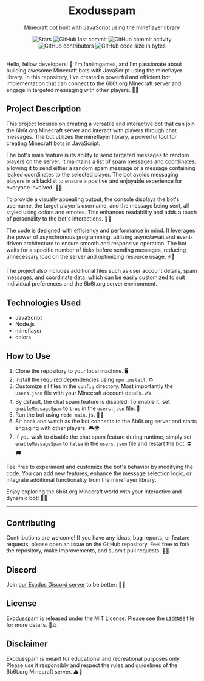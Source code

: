 <h1 align="center">Exodusspam</h1>
<p align="center">Minecraft bot built with JavaScript using the mineflayer library</p>

<div align="center">
<img src="https://img.shields.io/github/stars/fanlimgames/Exodusspam.svg" alt="Stars"/>

<img src="https://img.shields.io/github/last-commit/fanlimgames/exodusspam" alt="GitHub last commit"/>
    <img src="https://img.shields.io/github/commit-activity/w/fanlimgames/exodusspam" alt="GitHub commit activity"/>
    <img src="https://img.shields.io/github/contributors/fanlimgames/exodusspam" alt="GitHub contributors"/>
    <img src="https://img.shields.io/github/languages/code-size/fanlimgames/exodusspam" alt="GitHub code size in bytes"/>
</div>
<br>

Hello, fellow developers! 👋 I'm fanlimgames, and I'm passionate about building awesome Minecraft bots with JavaScript using the mineflayer library. In this repository, I've created a powerful and efficient bot implementation that can connect to the 6b6t.org Minecraft server and engage in targeted messaging with other players. 🤖🚀

## Project Description

This project focuses on creating a versatile and interactive bot that can join the 6b6t.org Minecraft server and interact with players through chat messages. The bot utilizes the mineflayer library, a powerful tool for creating Minecraft bots in JavaScript.

The bot's main feature is its ability to send targeted messages to random players on the server. It maintains a list of spam messages and coordinates, allowing it to send either a random spam message or a message containing leaked coordinates to the selected player. The bot avoids messaging players in a blacklist to ensure a positive and enjoyable experience for everyone involved. 📨🎯

To provide a visually appealing output, the console displays the bot's username, the target player's username, and the message being sent, all styled using colors and emotes. This enhances readability and adds a touch of personality to the bot's interactions. 🌈😄

The code is designed with efficiency and performance in mind. It leverages the power of asynchronous programming, utilizing async/await and event-driven architecture to ensure smooth and responsive operation. The bot waits for a specific number of ticks before sending messages, reducing unnecessary load on the server and optimizing resource usage. ⚡🔧

The project also includes additional files such as user account details, spam messages, and coordinate data, which can be easily customized to suit individual preferences and the 6b6t.org server environment.

## Technologies Used

- JavaScript
- Node.js
- mineflayer
- colors

## How to Use

1. Clone the repository to your local machine. 🖥️
2. Install the required dependencies using `npm install`. ⚙️
3. Customize all files in the `config` directory. Most importantly the `users.json` file with your Minecraft account details. ✍️
4. By default, the chat spam feature is disabled. To enable it, set `enableMessageSpam` to `true` in the `users.json` file. 🚀
5. Run the bot using `node main.js`. 🏃‍♂️
6. Sit back and watch as the bot connects to the 6b6t.org server and starts engaging with other players. 🎮🌍
7. If you wish to disable the chat spam feature during runtime, simply set `enableMessageSpam` to `false` in the `users.json` file and restart the bot. ⛔️🗯️

Feel free to experiment and customize the bot's behavior by modifying the code. You can add new features, enhance the message selection logic, or integrate additional functionality from the mineflayer library.

Enjoy exploring the 6b6t.org Minecraft world with your interactive and dynamic bot! 🤖🌟


---
## Contributing

Contributions are welcome! If you have any ideas, bug reports, or feature requests, please open an issue on the GitHub repository. Feel free to fork the repository, make improvements, and submit pull requests. 🙌🔧

## Discord

Join [our Exodus Discord server](https://discord.gg/28n6FGcErT) to be better: 🚀💪

## License

Exodusspam is released under the MIT License. Please see the `LICENSE` file for more details. 📄⚖️

## Disclaimer

Exodusspam is meant for educational and recreational purposes only. Please use it responsibly and respect the rules and guidelines of the 6b6t.org Minecraft server. ⚠️🚧
